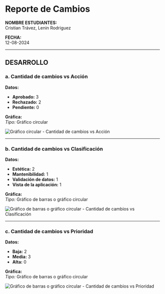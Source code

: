 # Reporte de Cambios

**NOMBRE ESTUDIANTES:**  
Cristian Trávez, Lenin Rodriguez  

**FECHA:**  
12-08-2024  

---

## DESARROLLO

### a. Cantidad de cambios vs Acción  
**Datos:**
- **Aprobado:** 3  
- **Rechazado:** 2  
- **Pendiente:** 0  

**Gráfica:**  
_Tipo:_ Gráfico circular  

![Gráfico circular - Cantidad de cambios vs Acción](imagenes/img1.png)

---

### b. Cantidad de cambios vs Clasificación  
**Datos:**
- **Estética:** 2  
- **Mantenibilidad:** 1  
- **Validación de datos:** 1  
- **Vista de la aplicación:** 1  

**Gráfica:**  
_Tipo:_ Gráfico de barras o gráfico circular  

![Gráfico de barras o gráfico circular - Cantidad de cambios vs Clasificación](Documentos/Contrucción/imagenes/img2.png)

---

### c. Cantidad de cambios vs Prioridad  
**Datos:**
- **Baja:** 2  
- **Media:** 3  
- **Alta:** 0  

**Gráfica:**  
_Tipo:_ Gráfico de barras o gráfico circular  

![Gráfico de barras o gráfico circular - Cantidad de cambios vs Prioridad](Documentos/Contrucción/imagenes/img3.png)
